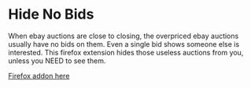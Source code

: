 # Hide No Bids

When ebay auctions are close to closing, the overpriced ebay auctions usually have no bids on them. Even a single bid shows someone else is interested. This firefox extension hides those useless auctions from you, unless you NEED to see them.

[Firefox addon here](https://addons.mozilla.org/en-US/firefox/addon/hidenobids/')